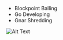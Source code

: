 - Blockpoint Balling
- Go Developing
- Gnar Shredding

![Alt Text](https://giphy.com/embed/bONmTUTo4kzS0)

<!---
CassidyMountjoy/CassidyMountjoy is a ✨ special ✨ repository because its `README.md` (this file) appears on your GitHub profile.
You can click the Preview link to take a look at your changes.
--->

